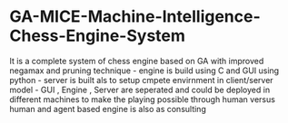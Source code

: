 # GA-MICE-Machine-Intelligence-Chess-Engine-System
It is a complete system of chess engine based on GA with improved negamax and pruning technique - engine is build using C and GUI using python - server is built als to setup cmpete envirnment in client/server model - GUI , Engine , Server are seperated and could be deployed in different machines to make the playing possible through human versus human and agent based engine is also as consulting 
